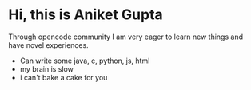 # Hi, this is Aniket Gupta
Through opencode community I am very eager to learn new things and have novel experiences.

- Can write some java, c, python, js, html
- my brain is slow
- i can't bake a cake for you
